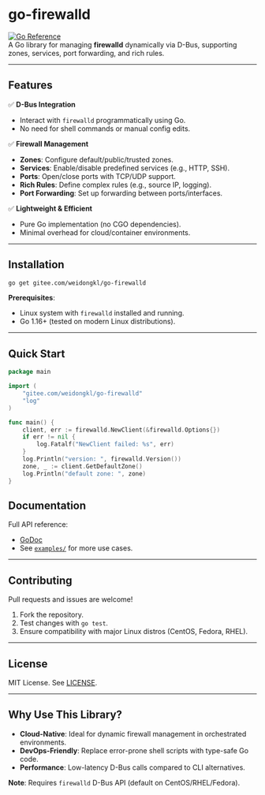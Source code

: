 # go-firewalld  

[![Go Reference](https://pkg.go.dev/badge/gitee.com/weidongkl/go-firewalld.svg)](https://pkg.go.dev/gitee.com/weidongkl/go-firewalld)  
A Go library for managing **firewalld** dynamically via D-Bus, supporting zones, services, port forwarding, and rich rules.  

---

## Features  

✅ **D-Bus Integration**  
   - Interact with `firewalld` programmatically using Go.  
   - No need for shell commands or manual config edits.  

✅ **Firewall Management**  
   - **Zones**: Configure default/public/trusted zones.  
   - **Services**: Enable/disable predefined services (e.g., HTTP, SSH).  
   - **Ports**: Open/close ports with TCP/UDP support.  
   - **Rich Rules**: Define complex rules (e.g., source IP, logging).  
   - **Port Forwarding**: Set up forwarding between ports/interfaces.  

✅ **Lightweight & Efficient**  
   - Pure Go implementation (no CGO dependencies).  
   - Minimal overhead for cloud/container environments.  

---

## Installation  

```sh
go get gitee.com/weidongkl/go-firewalld
```

**Prerequisites**:  
- Linux system with `firewalld` installed and running.  
- Go 1.16+ (tested on modern Linux distributions).  

---

## Quick Start  

```go
package main

import (
	"gitee.com/weidongkl/go-firewalld"
	"log"
)

func main() {
	client, err := firewalld.NewClient(&firewalld.Options{})
	if err != nil {
		log.Fatalf("NewClient failed: %s", err)
	}
	log.Println("version: ", firewalld.Version())
	zone, _ := client.GetDefaultZone()
	log.Println("default zone: ", zone)
}

```

## Documentation  

Full API reference:  
- [GoDoc](https://pkg.go.dev/gitee.com/weidongkl/go-firewalld)  
- See [`examples/`](https://gitee.com/weidongkl/go-firewalld/tree/master/examples) for more use cases.  

---

## Contributing  

Pull requests and issues are welcome!  
1. Fork the repository.  
2. Test changes with `go test`.  
3. Ensure compatibility with major Linux distros (CentOS, Fedora, RHEL).  

---

## License  

MIT License. See [LICENSE](https://gitee.com/weidongkl/go-firewalld/blob/master/LICENSE).  

---

## Why Use This Library?  
- **Cloud-Native**: Ideal for dynamic firewall management in orchestrated environments.  
- **DevOps-Friendly**: Replace error-prone shell scripts with type-safe Go code.  
- **Performance**: Low-latency D-Bus calls compared to CLI alternatives.  

**Note**: Requires `firewalld` D-Bus API (default on CentOS/RHEL/Fedora).  
